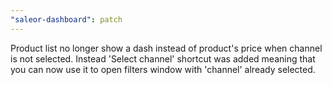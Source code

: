 ```yaml
---
"saleor-dashboard": patch
---
```


Product list no longer show a dash instead of product's price when channel is not selected. Instead 'Select channel' shortcut was added meaning that you can now use it to open filters window with 'channel' already selected.
